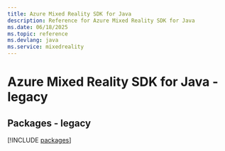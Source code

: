 ```yaml
---
title: Azure Mixed Reality SDK for Java
description: Reference for Azure Mixed Reality SDK for Java
ms.date: 06/18/2025
ms.topic: reference
ms.devlang: java
ms.service: mixedreality
---
```

# Azure Mixed Reality SDK for Java - legacy
## Packages - legacy
[!INCLUDE [packages](mixed-reality-index.md)]